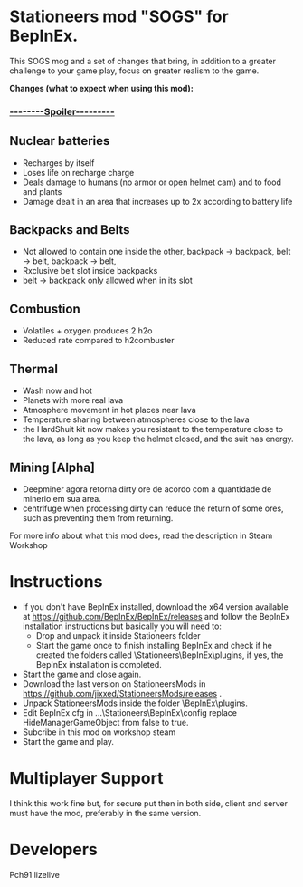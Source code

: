# Stationeers mod "SOGS" for BepInEx.

This SOGS mog and a set of changes that bring, in addition to a greater challenge to your game play, focus on greater realism to the game.

<b>Changes (what to expect when using this mod):</b>
<h3><b><u>--------Spoiler---------</u></b></h3>

<h2>Nuclear batteries</h2>

- Recharges by itself
- Loses life on recharge charge
- Deals damage to humans (no armor or open helmet cam) and to food and plants
- Damage dealt in an area that increases up to 2x according to battery life

<h2>Backpacks and Belts</h2>

- Not allowed to contain one inside the other, backpack -> backpack, belt -> belt, backpack -> belt,
- Rxclusive belt slot inside backpacks
- belt -> backpack only allowed when in its slot

<h2>Combustion</h2>

- Volatiles + oxygen produces 2 h2o
- Reduced rate compared to h2combuster

<h2>Thermal</h2>

- Wash now and hot
- Planets with more real lava
- Atmosphere movement in hot places near lava
- Temperature sharing between atmospheres close to the lava
- the HardShuit kit now makes you resistant to the temperature close to the lava, as long as you keep the helmet closed, and the suit has energy.

<h2>Mining [Alpha] </h2> 

- Deepminer agora retorna dirty ore de acordo com a quantidade de minerio em sua area. 
- centrifuge when processing dirty can reduce the return of some ores, such as preventing them from returning.

For more info about what this mod does, read the description in Steam Workshop

# Instructions

* If you don't have BepInEx installed, download the x64 version available at https://github.com/BepInEx/BepInEx/releases and follow the BepInEx installation instructions but basically you will need to:
     - Drop and unpack it inside Stationeers folder
     - Start the game once to finish installing BepInEx and check if he created the folders called \Stationeers\BepInEx\plugins, if yes, the BepInEx installation is completed.
* Start the game and close again.
* Download the last version on StationeersMods in https://github.com/jixxed/StationeersMods/releases .
* Unpack StationeersMods inside the folder \BepInEx\plugins.
* Edit BepInEx.cfg in ...\Stationeers\BepInEx\config replace HideManagerGameObject from false to true.
* Subcribe in this mod on workshop steam
* Start the game and play.

# Multiplayer Support

I think this work fine but, for secure put then in both side, client and server must have the mod, preferably in the same version.

# Developers

Pch91
lizelive

